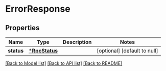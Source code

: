 # ErrorResponse

## Properties
Name | Type | Description | Notes
------------ | ------------- | ------------- | -------------
**status** | [***RpcStatus**](rpc.Status.md) |  | [optional] [default to null]

[[Back to Model list]](../README.md#documentation-for-models) [[Back to API list]](../README.md#documentation-for-api-endpoints) [[Back to README]](../README.md)


